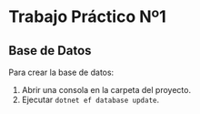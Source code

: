 # Trabajo Práctico Nº1
## Base de Datos
Para crear la base de datos:
1. Abrir una consola en la carpeta del proyecto.
2. Ejecutar ```dotnet ef database update```.
